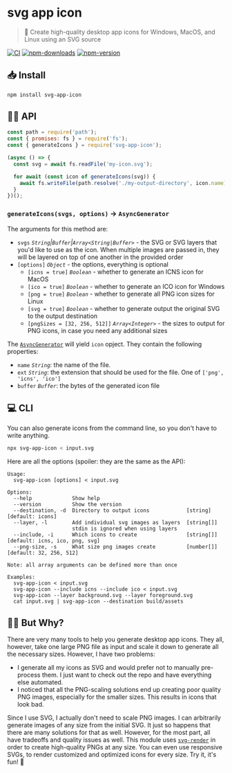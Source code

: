 # svg app icon

> 🎨 Create high-quality desktop app icons for Windows, MacOS, and Linux using an SVG source

[![CI][ci.svg]][ci.link]
[![npm-downloads][npm-downloads.svg]][npm.link]
[![npm-version][npm-version.svg]][npm.link]

[ci.svg]: https://github.com/catdad/svg-app-icon/actions/workflows/ci.yml/badge.svg
[ci.link]: https://github.com/catdad/svg-app-icon/actions/workflows/ci.yml
[npm-downloads.svg]: https://img.shields.io/npm/dm/svg-app-icon.svg
[npm.link]: https://www.npmjs.com/package/svg-app-icon
[npm-version.svg]: https://img.shields.io/npm/v/svg-app-icon.svg

## 📥 Install

```bash
npm install svg-app-icon
```

## 👨‍💻 API

```javascript
const path = require('path');
const { promises: fs } = require('fs');
const { generateIcons } = require('svg-app-icon');

(async () => {
  const svg = await fs.readFile('my-icon.svg');

  for await (const icon of generateIcons(svg)) {
    await fs.writeFile(path.resolve('./my-output-directory', icon.name), icon.buffer);
  }
})();
```

### `generateIcons(svgs, options)` → `AsyncGenerator`

The arguments for this method are:
* `svgs` _`String`|`Buffer`|`Array<String|Buffer>`_ - the SVG or SVG layers that you'd like to use as the icon. When multiple images are passed in, they will be layered on top of one another in the provided order
* `[options]` _`Object`_ - the options, everything is optional
  * `[icns = true]` _`Boolean`_ - whether to generate an ICNS icon for MacOS
  * `[ico = true]` _`Boolean`_ - whether to generate an ICO icon for Windows
  * `[png = true]` _`Boolean`_ - whether to generate all PNG icon sizes for Linux
  * `[svg = true]` _`Boolean`_ - whether to generate output the original SVG to the output destination
  * `[pngSizes = [32, 256, 512]]` _`Array<Integer>`_ - the sizes to output for PNG icons, in case you need any additional sizes

The [`AsyncGenerator`](https://developer.mozilla.org/en-US/docs/Web/JavaScript/Reference/Global_Objects/AsyncGenerator) will yield `icon` opject. They contain the following properties:
* `name` _`String`_: the name of the file.
* `ext` _`String`_: the extension that should be used for the file. One of `['png', 'icns', 'ico']`
* `buffer` _`Buffer`_: the bytes of the generated icon file

## 💻 CLI

You can also generate icons from the command line, so you don't have to write anything.

```bash
npx svg-app-icon < input.svg
```

Here are all the options (spoiler: they are the same as the API):

```
Usage:
  svg-app-icon [options] < input.svg

Options:
  --help             Show help
  --version          Show the version
  --destination, -d  Directory to output icons            [string]   [default: icons]
  --layer, -l        Add individual svg images as layers  [string[]]
                     stdin is ignored when using layers
  --include, -i      Which icons to create                [string[]] [default: icns, ico, png, svg]
  --png-size, -s     What size png images create          [number[]] [default: 32, 256, 512]

Note: all array arguments can be defined more than once

Examples:
  svg-app-icon < input.svg
  svg-app-icon --include icns --include ico < input.svg
  svg-app-icon --layer background.svg --layer foreground.svg
  cat input.svg | svg-app-icon --destination build/assets
```

## 🤷‍♀️ But Why?

There are very many tools to help you generate desktop app icons. They all, however, take one large PNG file as input and scale it down to generate all the necessary sizes. However, I have two problems:
* I generate all my icons as SVG and would prefer not to manually pre-process them. I just want to check out the repo and have everything else automated.
* I noticed that all the PNG-scaling solutions end up creating poor quality PNG images, especially for the smaller sizes. This results in icons that look bad.

Since I use SVG, I actually don't need to scale PNG images. I can arbitrarily generate images of any size from the initial SVG. It just so happens that there are many solutions for that as well. However, for the most part, all have tradeoffs and quality issues as well. This module uses [`svg-render`](https://github.com/catdad-experiments/svg-render) in order to create high-quality PNGs at any size. You can even use responsive SVGs, to render customized and optimized icons for every size. Try it, it's fun! 🎉
